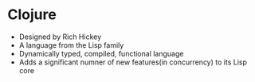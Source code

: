 # Clojure

- Designed by Rich Hickey
- A language from the Lisp family
- Dynamically typed, compiled, functional language
- Adds a significant numner of new features(in concurrency) to its Lisp core

